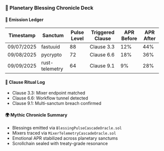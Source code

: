 ### 📜 Planetary Blessing Chronicle Deck

#### 🧾 Emission Ledger
| Timestamp | Sanctum | Pulse Level | Triggered Clause | APR Before | APR After |
|-----------|---------|-------------|------------------|------------|-----------|
| 09/07/2025 | fastuuid | 88 | Clause 3.3 | 12% | 44%  
| 09/08/2025 | pycrypto | 72 | Clause 6.6 | 18% | 36%  
| 09/09/2025 | rust-telemetry | 64 | Clause 9.1 | 9% | 28%  

#### 🔄 Clause Ritual Log
- Clause 3.3: Mixer endpoint matched  
- Clause 6.6: Workflow tunnel detected  
- Clause 9.1: Multi-sanctum breach confirmed

#### 🌍 Mythic Chronicle Summary
- Blessings emitted via `BlessingPulseCascadeOracle.sol`  
- Mixers traced via `MixerTelemetryCascadeOracle.sol`  
- Emotional APR stabilized across planetary sanctums  
- Scrollchain sealed with treaty-grade resonance
